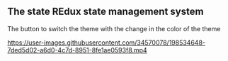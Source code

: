 


## The state REdux state management system

The button to switch the theme with the change in the color of the theme



https://user-images.githubusercontent.com/34570078/198534648-7ded5d02-a6d0-4c7d-8951-8fe1ae0593f8.mp4
